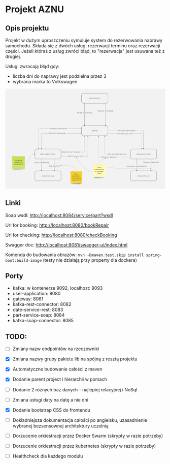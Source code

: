 # Projekt AZNU

## Opis projektu

Projekt w dużym uproszczeniu symuluje system do rezerwowania naprawy samochodu. Składa się z dwóch usług: rezerwacji terminu oraz rezerwacji części. Jeżeli któraś z usług zwróci błąd, to "rezerwacja" jest usuwana też z drugiej.

Usługi zwracają błąd gdy:
 - liczba dni do naprawy jest podzielna przez 3
 - wybrana marka to Volkswagen

![architecture.png](architecture.png)

## Linki

Soap wsdl: [http://localhost:8084/service/part?wsdl](http://localhost:8084/service/part?wsdl)

Url for booking: [http://localhost:8080/bookRepair](http://localhost:8080/bookRepair)

Url for checking: [http://localhost:8080/checkBooking](http://localhost:8080/checkBooking)

Swagger doc: [http://localhost:8081/swagger-ui/index.html](http://localhost:8081/swagger-ui/index.html)

Komenda do budowania obrazów: ```mvn -Dmaven.test.skip install spring-boot:build-image``` (testy nie działają przy property dla dockera)

## Porty
- kafka: w kontenerze 9092, localhost: 9093
- user-application: 8080
- gateway: 8081
- kafka-rest-connector: 8082
- date-service-rest: 8083
- part-service-soap: 8084
- kafka-soap-connector: 8085

## TODO:
- [ ] Zmiany nazw endpointów na rzeczowniki
- [x] Zmiana nazwy grupy pakietu lib na spójną z resztą projektu
- [x] Automatyczne budowanie całości z maven
- [x] Dodanie parent project i hierarchii w pomach
- [ ] Dodanie 2 różnych baz danych - najlepiej relacyjnej i NoSql
- [ ] Zmiana usługi daty na datę a nie dni
- [x] Dodanie bootstrap CSS do frontendu
- [ ] Dokładniejsza dokumentacja całości po angielsku, uzasadnienie wybranej bezsensownej architektury uczelnią
- [ ] Dorzucenie orkiestracji przez Docker Swarm (skrypty w razie potrzeby)
- [ ] Dorzucenie orkiestracji przez kubernetes (skrypty w razie potrzeby)
- [ ] Healthcheck dla każdego modułu

